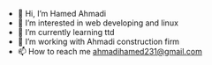 - 👋 Hi, I’m Hamed Ahmadi
- 👀 I’m interested in web developing and linux
- 🌱 I’m currently learning ttd 
- 💞️ I’m working with Ahmadi construction firm
- 📫 How to reach me ahmadihamed231@gmail.com

<!---
MrHamedi/MrHamedi is a ✨ special ✨ repository because its `README.md` (this file) appears on your GitHub profile.
You can click the Preview link to take a look at your changes.
--->
